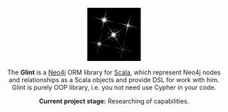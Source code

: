 <html>
  <head><meta content="text/html; charset=windows-1251"></head>
  <body lang=ENG>
    <div align="center"> 
      </p>
      <img border=0 width=120 height=120 src="docs/glint.png">
      </p>
    </div>
    <div align="center"> 
      The <b>Glint</b> is a <a href="http://neo4j.com">Neo4j</a> ORM library for <a href="http://www.scala-lang.org">Scala</a>, which represent Neo4j nodes and relationships as a Scala objects and provide DSL for work with him. Glint is purely OOP library, i.e. you not need use Cypher in your code. 
    </div>
    </p>
    <div align="center"> 
      <b>Current project stage:</b> Researching of capabilities. 
    </div>
    </body>
</html>